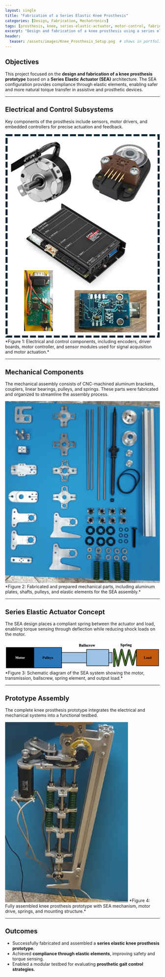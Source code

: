 ```yaml
---
layout: single
title: "Fabrication of a Series Elastic Knee Prosthesis"
categories: [Design, Fabrication, Mechatronics]
tags: [prosthesis, knee, series-elastic-actuator, motor-control, fabrication]
excerpt: "Design and fabrication of a knee prosthesis using a series elastic actuator architecture, integrating electrical, mechanical, and control subsystems."
header:
  teaser: /assets/images/Knee_Prosthesis_Setup.png  # shows in portfolio grid
---
```


## Objectives  
This project focused on the **design and fabrication of a knee prosthesis prototype** based on a **Series Elastic Actuator (SEA)** architecture. The SEA configuration provides compliance through elastic elements, enabling safer and more natural torque transfer in assistive and prosthetic devices.  

---

## Electrical and Control Subsystems  
Key components of the prosthesis include sensors, motor drivers, and embedded controllers for precise actuation and feedback.  

<img src="/assets/images/Knee_Prosthesis_Electrical_Parts.png" alt="Electrical and control components of the knee prosthesis" width="600"/>  
*Figure 1: Electrical and control components, including encoders, driver boards, motor controller, and sensor modules used for signal acquisition and motor actuation.*  

---

## Mechanical Components  
The mechanical assembly consists of CNC-machined aluminum brackets, couplers, linear bearings, pulleys, and springs. These parts were fabricated and organized to streamline the assembly process.  

<img src="/assets/images/Knee_Prosthesis_Mechanical_Parts.png" alt="Mechanical components of the prosthesis" width="600"/>  
*Figure 2: Fabricated and prepared mechanical parts, including aluminum plates, shafts, pulleys, and elastic elements for the SEA assembly.*  

---

## Series Elastic Actuator Concept  
The SEA design places a compliant spring between the actuator and load, enabling torque sensing through deflection while reducing shock loads on the motor.  

<img src="/assets/images/Knee_Prosthesis_Series_Elastic_Diagram.png" alt="Schematic of series elastic actuator design" width="700"/>  
*Figure 3: Schematic diagram of the SEA system showing the motor, transmission, ballscrew, spring element, and output load.*  

---

## Prototype Assembly  
The complete knee prosthesis prototype integrates the electrical and mechanical systems into a functional testbed.  

<img src="/assets/images/Knee_Prosthesis_Setup.png" alt="Assembled knee prosthesis prototype" width="400"/>  
*Figure 4: Fully assembled knee prosthesis prototype with SEA mechanism, motor drive, springs, and mounting structure.*  

---

## Outcomes  
- Successfully fabricated and assembled a **series elastic knee prosthesis prototype**.  
- Achieved **compliance through elastic elements**, improving safety and torque sensing.  
- Enabled a modular testbed for evaluating **prosthetic gait control strategies**.  

